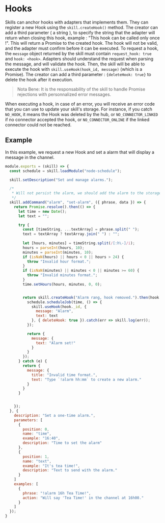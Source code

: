 # Hooks

Skills can anchor hooks with adapters that implements them. They can register a new Hook using the `skill.createHook()` method. The creator can add a third parameter ( a string ), to specify the string that the adapter will return when closing this hook, example : "This hook can be called only once !". This will return a Promise to the created hook. The hook will not be valid, and the adapter must confirm before it can be executed. To request a hook, the `message` object returned by the skill must contain `request_hook: true` and `hook: <hook>`. Adapters should understand the request when parsing the message, and will validate the hook. Then, the skill will be able to execute the hook with `skill.useHook(hook_id, message)` (which is a Promise). The creator can add a third parameter : `{deleteHook: true}` to delete the hook after it execution.

> Nota Bene: It is the responsability of the skill to handle Promise rejections with personnalized error messages.

When executing a hook, in case of an error, you will receive an error code that you can use to update your skill's storage. For instance, if you catch `NO_HOOK`, it means the Hook was deleted by the hub, or `NO_CONNECTOR_LINKED` if no connector accepted the hook, or `NO_CONNECTOR_ONLINE` if the linked connector could not be reached.


## Example
In this example, we request a new Hook and set a alarm that will display a message in the channel.

```javascript
module.exports = (skill) => {
  const schedule = skill.loadModule("node-schedule");

  skill.setDescription("Set and manage alarms.");

  /*
   * Will not persist the alarm, we should add the alarm to the storage here.
   */
  skill.addCommand("alarm", "set-alarm", ({ phrase, data }) => {
    return Promise.resolve().then(() => {
      let time = new Date();
      let text = "";

      try {
        const [timeString, ...textArray] = phrase.split(" ");
        text = textArray ? textArray.join(" ") : "";
        
        let [hours, minutes] = timeString.split(/[:h\-]/i);
        hours = parseInt(hours, 10);
        minutes = parseInt(minutes, 10);
        if (isNaN(hours) || hours < 0 || hours > 24) {
          throw "Invalid hour format.";
        }
        if (isNaN(minutes) || minutes < 0 || minutes >= 60) {
          throw "Invalid minutes format.";
        }
        time.setHours(hours, minutes, 0, 0);


        return skill.createHook("Alarm rang, hook removed.").then(hook => {
          schedule.scheduleJob(time, () => {
            skill.useHook(hook._id, {
              message: "Alarm",
              text: text
            }, { deleteHook: true }).catch(err => skill.log(err));
          });

          return {
            message: {
              text: "Alarm set!"
            }
          }
        });
      } catch (e) {
        return {
          message: {
            title: "Invalid time format.",
            text: "Type `!alarm hh:mm` to create a new alarm."
          }
        }
      }


    });
  }, {
    description: "Set a one-time alarm.",
    parameters: [
      {
        position: 0,
        name: "time",
        example: "16:40",
        description: "Time to set the alarm"
      },
      {
        position: 1,
        name: "text",
        example: "It's tea time!",
        description: "Text to send with the alarm."
      }
    ]
    examples: [
      {
        phrase: "!alarm 16h Tea Time!",
        action: "Will say 'Tea Time!' in the channel at 16h00."
      }
    ]
  });
}
```
